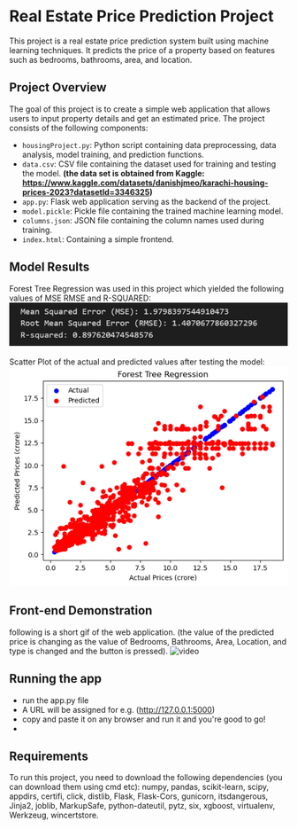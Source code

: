 # Real Estate Price Prediction Project

This project is a real estate price prediction system built using machine learning techniques. It predicts the price of a property based on features such as bedrooms, bathrooms, area, and location.

## Project Overview

The goal of this project is to create a simple web application that allows users to input property details and get an estimated price. The project consists of the following components:

- `housingProject.py`: Python script containing data preprocessing, data analysis, model training, and prediction functions.
- `data.csv`: CSV file containing the dataset used for training and testing the model. **(the data set is obtained from Kaggle: https://www.kaggle.com/datasets/danishjmeo/karachi-housing-prices-2023?datasetId=3346325)**
- `app.py`: Flask web application serving as the backend of the project.
- `model.pickle`: Pickle file containing the trained machine learning model.
- `columns.json`: JSON file containing the column names used during training.
- `index.html`: Containing a simple frontend.

## Model Results
Forest Tree Regression was used in this project which yielded the following values of MSE RMSE and R-SQUARED:
![error values](/Screenshots/value_of_errors.png)
<br> <br> Scatter Plot of the actual and predicted values after testing the model:
![chart](/Screenshots/chart.png)

## Front-end Demonstration
following is a short gif of the web application. (the value of the predicted price is changing as the value of Bedrooms, Bathrooms, Area, Location, and type is changed and the button is pressed).
![video](/Screenshots/webapp_demonstration.gif)

## Running the app
- run the app.py file
- A URL will be assigned for e.g. (http://127.0.0.1:5000)
- copy and paste it on any browser and run it and you're good to go!
- 
## Requirements

To run this project, you need to download the following dependencies (you can download them using cmd etc):
numpy, pandas, scikit-learn, scipy, appdirs, certifi, click, distlib, Flask, Flask-Cors, gunicorn, itsdangerous, Jinja2, joblib, MarkupSafe, python-dateutil, pytz, six, xgboost, virtualenv, Werkzeug, wincertstore.
